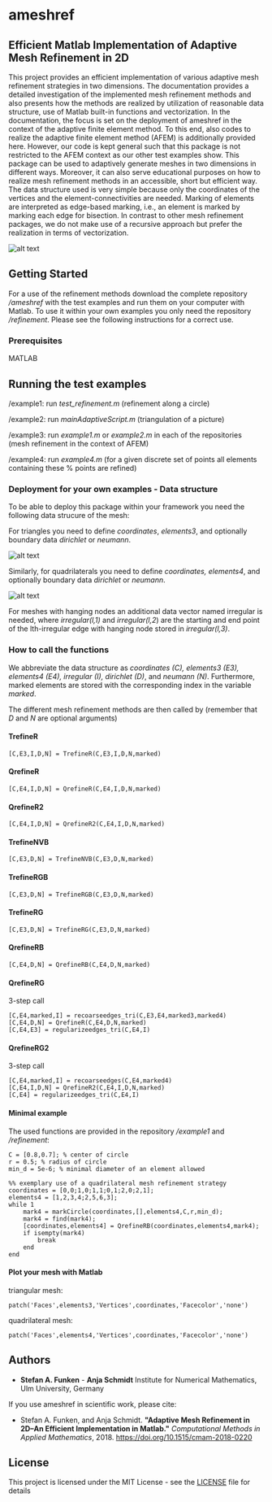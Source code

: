 # ameshref 
## Efficient Matlab Implementation of Adaptive Mesh Refinement in 2D

This project provides an efficient implementation of various adaptive mesh refinement strategies in two dimensions. The documentation provides a detailed investigation of the implemented mesh refinement methods and also presents how the methods are realized by utilization of reasonable data structure, use of Matlab built-in functions and vectorization. In the documentation, the focus is set on the deployment of ameshref in the context of the adaptive finite element method. To this end, also codes to realize the adaptive finite element method (AFEM) is additionally provided here. However, our code is kept general such that this package is not restricted to the AFEM context as our other test examples show. This package can be used to adaptively generate meshes in two dimensions in different ways. Moreover, it can also serve educational purposes on how to realize mesh refinement methods in an accessible, short but efficient way. The data structure used is very simple because only the coordinates of the vertices and the element-connectivities are needed. Marking of elements are interpreted as edge-based marking, i.e., an element is marked by marking each edge for bisection. In contrast to other mesh refinement packages, we do not make use of a recursive approach but prefer the realization in terms of vectorization.

![alt text](https://github.com/aschmidtuulm/ameshref/blob/master/RefinementmethodsAMESHREF.png)

## Getting Started

For a use of the refinement methods download the complete repository _/ameshref_ with the test examples and run them on your computer with Matlab. To use it within your own examples you only need the repository _/refinement_. Please see the following instructions for a correct use.

### Prerequisites

MATLAB

## Running the test examples

/example1: run _test_refinement.m_ (refinement along a circle)

/example2: run _mainAdaptiveScript.m_ (triangulation of a picture)

/example3: run _example1.m_ or _example2.m_ in each of the repositories (mesh refinement in the context of AFEM)

/example4: run _example4.m_ (for a given discrete set of points all elements containing these 
%          points are refined)


### Deployment for your own examples -  Data structure

To be able to deploy this package within your framework you need the following data strucure of the mesh:

For triangles you need to define _coordinates_, _elements3_, and optionally boundary data _dirichlet_ or _neumann_. 

![alt text](https://github.com/aschmidtuulm/ameshref/blob/master/TriangulationWithQuadrilaterals.png?raw=true)


Similarly, for quadrilaterals you need to define _coordinates, elements4_, and optionally boundary data _dirichlet_ or _neumann_. 

![alt text](https://github.com/aschmidtuulm/ameshref/blob/master/TriangulationWithTriangles.png?raw=true)

For meshes with hanging nodes an additional data vector named irregular is needed, where _irregular(l,1)_ and _irregular(l,2_) are the starting and end point of the lth-irregular edge with hanging node stored in _irregular(l,3)_. 

### How to call the functions

We abbreviate the data structure as _coordinates (C), elements3 (E3), elements4 (E4), irregular (I), dirichlet (D)_, and _neumann (N)_. Furthermore, marked elements are stored with the corresponding index in the variable _marked_.

The different mesh refinement methods are then called by (remember that _D_ and _N_ are optional arguments)

#### TrefineR

```
[C,E3,I,D,N] = TrefineR(C,E3,I,D,N,marked)
```
#### QrefineR

```
[C,E4,I,D,N] = QrefineR(C,E4,I,D,N,marked)
```
#### QrefineR2

```
[C,E4,I,D,N] = QrefineR2(C,E4,I,D,N,marked)
```
#### TrefineNVB

```
[C,E3,D,N] = TrefineNVB(C,E3,D,N,marked)
```
#### TrefineRGB

```
[C,E3,D,N] = TrefineRGB(C,E3,D,N,marked)
```
#### TrefineRG

```
[C,E3,D,N] = TrefineRG(C,E3,D,N,marked)
```
#### QrefineRB

```
[C,E4,D,N] = QrefineRB(C,E4,D,N,marked)
```
#### QrefineRG

3-step call
```
[C,E4,marked,I] = recoarseedges_tri(C,E3,E4,marked3,marked4)
[C,E4,D,N] = QrefineR(C,E4,D,N,marked)
[C,E4,E3] = regularizeedges_tri(C,E4,I)
```
#### QrefineRG2
3-step call
```
[C,E4,marked,I] = recoarseedges(C,E4,marked4)
[C,E4,I,D,N] = QrefineR2(C,E4,I,D,N,marked)
[C,E4] = regularizeedges_tri(C,E4,I)
```

#### Minimal example
The used functions are provided in the repository _/example1_ and _/refinement_:
```
C = [0.8,0.7]; % center of circle
r = 0.5; % radius of circle
min_d = 5e-6; % minimal diameter of an element allowed

%% exemplary use of a quadrilateral mesh refinement strategy
coordinates = [0,0;1,0;1,1;0,1;2,0;2,1];
elements4 = [1,2,3,4;2,5,6,3];
while 1
    mark4 = markCircle(coordinates,[],elements4,C,r,min_d);
    mark4 = find(mark4);  
    [coordinates,elements4] = QrefineRB(coordinates,elements4,mark4);
    if isempty(mark4)
        break
    end
end
```
#### Plot your mesh with Matlab
triangular mesh:
```
patch('Faces',elements3,'Vertices',coordinates,'Facecolor','none')
```
quadrilateral mesh:
```
patch('Faces',elements4,'Vertices',coordinates,'Facecolor','none')
```

## Authors

* **Stefan A. Funken** - **Anja Schmidt** Institute for Numerical Mathematics, Ulm University, Germany

If you use ameshref in scientific work, please cite:

* Stefan A. Funken, and Anja Schmidt. **"Adaptive Mesh Refinement in 2D–An Efficient Implementation in Matlab."** _Computational Methods in Applied Mathematics_, 2018. https://doi.org/10.1515/cmam-2018-0220

## License

This project is licensed under the MIT License - see the [LICENSE](LICENSE) file for details

